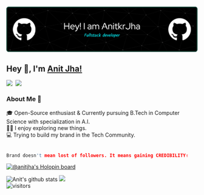 ![Header](./github-header-image.png)
## Hey 👋, I'm [Anit Jha!]("#") 

<a href="https://www.linkedin.com/in/anit-jha-94704222b/">
  <img align="left" width="24px" src="https://cdn-icons.flaticon.com/png/512/2504/premium/2504923.png?token=exp=1659851850~hmac=344222a04de1eb92b8e625d53a77b866"  />
</a>
<!--<a href="https://twitter.com/keshavcodex">
  <img align="left" width="26px" src="https://cdn.jsdelivr.net/npm/simple-icons@v3/icons/twitter.svg" />
</a>-->
<a href="mailto:anitjha31@gmail.com">
  <img align="left" width="26px" src="https://cdn-icons-png.flaticon.com/512/5968/5968534.png" />
</a>
<!--<a href="http://dev.to/keshavcodex">
  <img align="left" width="26px" src="https://cdn1.iconfinder.com/data/icons/logos-and-brands-3/512/84_Dev_logo_logos-512.png" />
</a>-->

<br />

### About Me 🚀
🎓 Open-Source enthusiast & Currently pursuing B.Tech in Computer Science with specialization in A.I. </br>
👨‍💻 I enjoy exploring new things. </br>
💻 Trying to build my brand in the Tech Community.



 ```c++
 
 Brand doesn't mean lost of followers. It means gaining CREDIBILITY✌️
 
 ```
 
 [![@anitjha's Holopin board](https://holopin.me/anitjha)](https://holopin.io/@anitjha)

![Anit's github stats](https://github-readme-stats.vercel.app/api?username=AnitkrJha&show_icons=true)
<a href="https://wakatime.com/@AnitKrJha" target="_blank">
   <img src="https://github-readme-stats.vercel.app/api/top-langs/?username=AnitKrJha" />
</a>
<br>
![visitors](https://visitor-badge.laobi.icu/badge?page_id=AnitkrJha.AnitKrJha)
<!--
**AnitKrJha/AnitKrJha** is a ✨ _special_ ✨ repository because its `README.md` (this file) appears on your GitHub profile.

Here are some ideas to get you started:

- 🔭 I’m currently working on ...
- 🌱 I’m currently learning ...
- 👯 I’m looking to collaborate on ...
- 🤔 I’m looking for help with ...
- 💬 Ask me about ...
- 📫 How to reach me: ...
- 😄 Pronouns: ...
- ⚡ Fun fact: ...
-->
